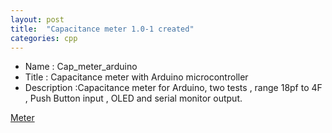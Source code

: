 ```yaml
---
layout: post
title:  "Capacitance meter 1.0-1 created"
categories: cpp
---
```



* Name : Cap_meter_arduino
* Title : Capacitance meter with Arduino microcontroller
* Description :Capacitance meter for Arduino, two tests , range 18pf to 4F , 
Push Button input , OLED and serial monitor output.

[Meter](https://github.com/gavinlyonsrepo/Cap_meter_arduino)
